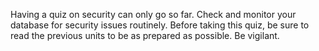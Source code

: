 Having a quiz on security can only go so far. Check and monitor your database for security issues routinely. Before taking this quiz, be sure to read the previous units to be as prepared as possible. Be vigilant.